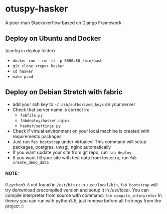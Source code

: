 # otuspy-hasker
A poor-man Stackoverflow based on Django Framework

## Deploy on Ubuntu and Docker
(config in deploy folder)
- ``docker run --rm -it -p 8000:80 /bin/bash  ``
- ``git clone <repo> hasker``
- ``cd hasker``
- ``make prod``

## Deploy on Debian Stretch with fabric
- add your ssh key to `~/.ssh/authorized_keys` on your server
- Check that server name is correct in:
    - `fabfile.py`
    - `fabdeploy/hasker.nginx`
    - `hasker/settings.py`
- Check if virtual environment on your local machine is created with requirements packages
- Just run `fab bootstrap` under virtualev! This command will setup packages, postgres, uwsgi, nginx automatically
- If you want update your site from git repo, run `fab deploy`
- If you want fill your site with test data from toster.ru, run `fab create_demo_data`

#### NOTE:
If `python3.6` not found in `/usr/bin` or in `/usr/local/bin`, `fab bootstrap` will try donwnload precompiled version and
setup it in /usr/local. You can compile interpreter from source with command: `fab compile_interpreter`
In theory you can run with python3.5, just remove before all f-strings from the project :)
